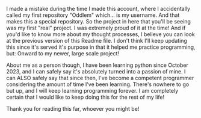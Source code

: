 I made a mistake during the time I made this account, where I accidentally called my first repository "Oddlem" which... is my username. And that makes this a special repository. So the project in here that you'll be seeing was my first "real" project. I was extremely proud of it at the time! And if you'd like to know more about my thought processes, I believe you can look at the previous version of this Readme file. I don't think I'll keep updating this since it's served it's purpose in that it helped me practice programming, but: Onward to my newer, large scale project!

About me as a person though, I have been learning python since October 2023, and I can safely say it's absolutely turned into a passion of mine. I can ALSO safely say that since then, I've become a competent programmer considering the amount of time I've been learning. There's nowhere to go but up, and I will keep learning programming forever. I am completely certain that I would like to keep doing this for the rest of my life! 

Thank you for reading this far, whoever you might be!
